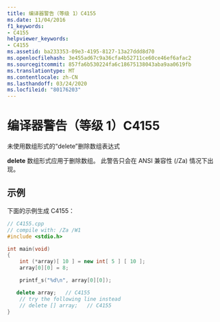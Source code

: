 ```yaml
---
title: 编译器警告（等级 1）C4155
ms.date: 11/04/2016
f1_keywords:
- C4155
helpviewer_keywords:
- C4155
ms.assetid: ba233353-09e3-4195-8127-13a27ddd8d70
ms.openlocfilehash: 3e455ad67c9a36cfa4b52711ce60ce46ef6afac2
ms.sourcegitcommit: 857fa6b530224fa6c18675138043aba9aa0619fb
ms.translationtype: MT
ms.contentlocale: zh-CN
ms.lasthandoff: 03/24/2020
ms.locfileid: "80176203"
---
```

# <a name="compiler-warning-level-1-c4155"></a>编译器警告（等级 1）C4155

未使用数组形式的“delete”删除数组表达式

**delete** 数组形式应用于删除数组。 此警告只会在 ANSI 兼容性 (/Za) 情况下出现。

## <a name="example"></a>示例

下面的示例生成 C4155：

```cpp
// C4155.cpp
// compile with: /Za /W1
#include <stdio.h>

int main(void)
{
    int (*array)[ 10 ] = new int[ 5 ] [ 10 ];
    array[0][0] = 8;

    printf_s("%d\n", array[0][0]);

   delete array;   // C4155
    // try the following line instead
    // delete [] array;   // C4155
}
```
